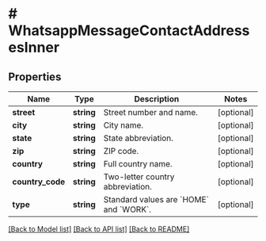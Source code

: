 # # WhatsappMessageContactAddressesInner

## Properties

Name | Type | Description | Notes
------------ | ------------- | ------------- | -------------
**street** | **string** | Street number and name. | [optional]
**city** | **string** | City name. | [optional]
**state** | **string** | State abbreviation. | [optional]
**zip** | **string** | ZIP code. | [optional]
**country** | **string** | Full country name. | [optional]
**country_code** | **string** | Two-letter country abbreviation. | [optional]
**type** | **string** | Standard values are &#x60;HOME&#x60; and &#x60;WORK&#x60;. | [optional]

[[Back to Model list]](../../README.md#models) [[Back to API list]](../../README.md#endpoints) [[Back to README]](../../README.md)
